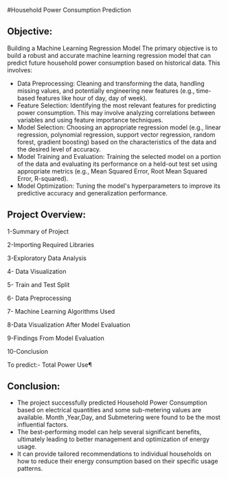 #Household Power Consumption Prediction
## Objective:
Building a Machine Learning Regression Model
The primary objective is to build a robust and accurate machine learning regression model that can predict future household power consumption based on historical data. This involves:
- Data Preprocessing: Cleaning and transforming the data, handling missing values, and potentially engineering new features (e.g., time-based features like hour of day, day of week). 
- Feature Selection: Identifying the most relevant features for predicting power consumption. This may involve analyzing correlations between variables and using feature importance techniques. 
- Model Selection: Choosing an appropriate regression model (e.g., linear regression, polynomial regression, support vector regression, random forest, gradient boosting) based on the characteristics of the data and the desired level of accuracy.
- Model Training and Evaluation: Training the selected model on a portion of the data and evaluating its performance on a held-out test set using appropriate metrics (e.g., Mean Squared Error, Root Mean Squared Error, R-squared).
-  Model Optimization: Tuning the model's hyperparameters to improve its predictive accuracy and generalization performance.

## Project Overview:
1-Summary of Project

2-Importing Required Libraries

3-Exploratory Data Analysis

4- Data Visualization

5- Train and Test Split

6- Data Preprocessing

7- Machine Learning Algorithms Used

8-Data Visualization After Model Evaluation

9-Findings From Model Evaluation

10-Conclusion

To predict:- Total Power Use¶

## Conclusion:

- The project successfully predicted Household Power Consumption based on electrical quantities and some sub-metering values are available. Month ,Year,Day, and Submetering were found to be the most influential factors.
- The best-performing model can help several significant benefits, ultimately leading to better management and optimization of energy usage.
- It can provide tailored recommendations to individual households on how to reduce their energy consumption based on their specific usage patterns.
